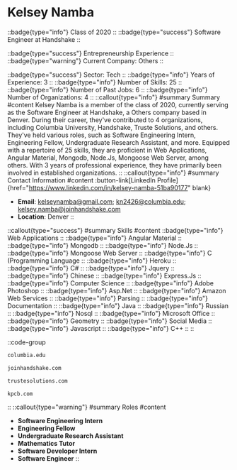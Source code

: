 # Kelsey Namba
::badge{type="info"}
Class of 2020
::
::badge{type="success"}
Software Engineer at Handshake
::

::badge{type="success"}
Entrepreneurship Experience
::
::badge{type="warning"}
Current Company: Others
::

::badge{type="success"}
Sector: Tech
::
::badge{type="info"}
Years of Experience: 3
::
::badge{type="info"}
Number of Skills: 25
::
::badge{type="info"}
Number of Past Jobs: 6
::
::badge{type="info"}
Number of Organizations: 4
::
::callout{type="info"}
#summary
Summary
#content
Kelsey Namba is a member of the class of 2020, currently serving as the Software Engineer at Handshake, a Others company based in Denver. During their career, they've contributed to 4 organizations, including Columbia University, Handshake, Truste Solutions, and others. They've held various roles, such as Software Engineering Intern, Engineering Fellow, Undergraduate Research Assistant, and more. Equipped with a repertoire of 25 skills, they are proficient in Web Applications, Angular Material, Mongodb, Node.Js, Mongoose Web Server, among others.  With 3 years of professional experience, they have primarily been involved in established organizations.
::
::callout{type="info"}
#summary
Contact Information
#content
:button-link[LinkedIn Profile]{href="https://www.linkedin.com/in/kelsey-namba-51ba90177" blank}
- **Email**: kelseynamba@gmail.com; kn2426@columbia.edu; kelsey.namba@joinhandshake.com
- **Location**: Denver
::

::callout{type="success"}
#summary
Skills
#content
::badge{type="info"}
Web Applications
::
::badge{type="info"}
Angular Material
::
::badge{type="info"}
Mongodb
::
::badge{type="info"}
Node.Js
::
::badge{type="info"}
Mongoose Web Server
::
::badge{type="info"}
C (Programming Language
::
::badge{type="info"}
Heroku
::
::badge{type="info"}
C#
::
::badge{type="info"}
Jquery
::
::badge{type="info"}
Chinese
::
::badge{type="info"}
Express.Js
::
::badge{type="info"}
Computer Science
::
::badge{type="info"}
Adobe Photoshop
::
::badge{type="info"}
Asp.Net
::
::badge{type="info"}
Amazon Web Services
::
::badge{type="info"}
Parsing
::
::badge{type="info"}
Documentation
::
::badge{type="info"}
Java
::
::badge{type="info"}
Russian
::
::badge{type="info"}
Nosql
::
::badge{type="info"}
Microsoft Office
::
::badge{type="info"}
Geometry
::
::badge{type="info"}
Social Media
::
::badge{type="info"}
Javascript
::
::badge{type="info"}
C++
::
::

::code-group
```bash [Columbia University]
columbia.edu
```
```bash [Handshake]
joinhandshake.com
```
```bash [Truste Solutions]
trustesolutions.com
```
```bash [Kleiner Perkins Caufield & Byers]
kpcb.com
```
::
::callout{type="warning"}
#summary
Roles
#content
- **Software Engineering Intern**
- **Engineering Fellow**
- **Undergraduate Research Assistant**
- **Mathematics Tutor**
- **Software Developer Intern**
- **Software Engineer**
::

